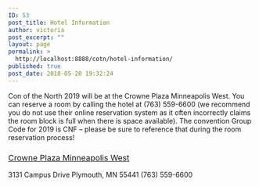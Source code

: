 ```yaml
---
ID: 53
post_title: Hotel Information
author: victoria
post_excerpt: ""
layout: page
permalink: >
  http://localhost:8888/cotn/hotel-information/
published: true
post_date: 2018-05-20 19:32:24
---
```

<span style="font-weight: 400;">Con of the North 2019 will be at the Crowne Plaza Minneapolis West. You can reserve a room by calling the hotel at (763) 559-6600 (we recommend you do not use their online reservation system as it often incorrectly claims the room block is full when there is space available). The convention Group Code for 2019 is CNF – please be sure to reference that during the room reservation process!</span> 
### [<span style="font-weight: 400;">Crowne Plaza Minneapolis West</span>][1]

<span style="font-weight: 400;">3131 Campus Drive</span> <span style="font-weight: 400;">Plymouth, MN 55441</span> <span style="font-weight: 400;">(763) 559-6600</span>

 [1]: http://cpplymouth.com/